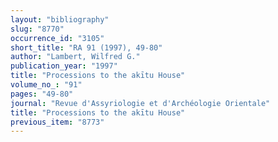 ```yaml
---
layout: "bibliography"
slug: "8770"
occurrence_id: "3105"
short_title: "RA 91 (1997), 49-80"
author: "Lambert, Wilfred G."
publication_year: "1997"
title: "Processions to the akītu House"
volume_no_: "91"
pages: "49-80"
journal: "Revue d'Assyriologie et d'Archéologie Orientale"
title: "Processions to the akītu House"
previous_item: "8773"
---
```

